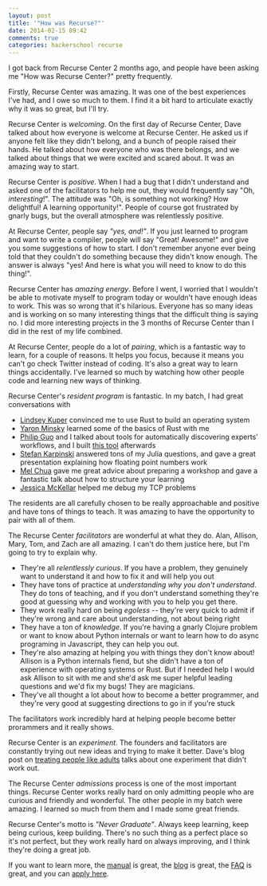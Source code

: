 ```yaml
---
layout: post
title: '"How was Recurse?"'
date: 2014-02-15 09:42
comments: true
categories: hackerschool recurse
---
```


I got back from Recurse Center 2 months ago, and people have been
asking me "How was Recurse Center?" pretty frequently.

Firstly, Recurse Center was amazing. It was one of the best experiences
I've had, and I owe so much to them. I find it a bit hard to
articulate exactly why it was so great, but I'll try.

Recurse Center is *welcoming*. On the first day of Recurse Center, Dave
talked about how everyone is welcome at Recurse Center. He asked us if
anyone felt like they didn't belong, and a bunch of people raised
their hands. He talked about how everyone who was there belongs, and
we talked about things that we were excited and scared about. It was
an amazing way to start.

<!-- more -->

Recurse Center is *positive*. When I had a bug that I didn't understand
and asked one of the facilitators to help me out, they would
frequently say "Oh, *interesting*!". The attitude was "Oh, is
something not working? How delightful! A learning opportunity!".
People of course got frustrated by gnarly bugs, but the overall
atmosphere was relentlessly positive.

At Recurse Center, people say *"yes, and!"*. If you just learned to
program and want to write a compiler, people will say "Great!
Awesome!" and give you some suggestions of how to start. I don't
remember anyone ever being told that they couldn't do something
because they didn't know enough. The answer is always "yes! And here
is what you will need to know to do this thing!".

Recurse Center has *amazing energy*. Before I went, I worried that I
wouldn't be able to motivate myself to program today or wouldn't have
enough ideas to work. This was so wrong that it's hilarious. Everyone
has so many ideas and is working on so many interesting things that
the difficult thing is saying no. I did more interesting projects in
the 3 months of Recurse Center than I did in the rest of my life
combined.

At Recurse Center, people do a lot of *pairing*, which is a fantastic
way to learn, for a couple of reasons. It helps you focus, because it
means you can't go check Twitter instead of coding. It's also a great
way to learn things accidentally. I've learned so much by watching how
other people code and learning new ways of thinking.

Recurse Center's *resident program* is fantastic. In my batch, I had
great conversations with

* [Lindsey Kuper](http://composition.al/about/) convinced me to use
  Rust to build an operating system
* [Yaron Minsky](https://twitter.com/yminsky) learned some of the
  basics of Rust with me
* [Philip Guo](http://pgbovine.net/) and I talked about tools for
  automatically discovering experts' workflows, and I built
  [this tool](https://visualize-your-git.herokuapp.com/) afterwards
* [Stefan Karpinski](http://karpinski.org/) answered tons of my Julia
  questions, and gave a great presentation explaining how floating
  point numbers work
* [Mel Chua](http://blog.melchua.com/) gave me great advice about
  preparing a workshop and gave a fantastic talk about how to
  structure your learning
* [Jessica McKellar](http://web.mit.edu/jesstess/www/) helped me debug
  my TCP problems

The residents are all carefully chosen to be really approachable and
positive and have tons of things to teach. It was amazing to have the
opportunity to pair with all of them.

The Recurse Center *facilitators* are wonderful at what they do. Alan,
Allison, Mary, Tom, and Zach are all amazing. I can't do them justice
here, but I'm going to try to explain why.

* They're all *relentlessly curious*. If you have a problem, they
  genuinely want to understand it and how to fix it and will help you
  out
* They have tons of practice at *understanding why you don't
  understand*. They do tons of teaching, and if you don't understand
  something they're good at guessing why and working with you to help
  you get there.
* They work really hard on being *egoless* -- they're very quick to
  admit if they're wrong and care about understanding, not about being
  right
* They have a ton of *knowledge*. If you're having a gnarly Clojure
  problem or want to know about Python internals or want to learn how
  to do async programing in Javascript, they can help you out.
* They're also amazing at helping you with things they don't know
  about! Allison is a Python internals fiend, but she didn't have a
  ton of experience with operating systems or Rust. But if I needed
  help I would ask Allison to sit with me and she'd ask me super
  helpful leading questions and we'd fix my bugs! They are magicians.
* They've all thought a lot about how to become a better programmer,
  and they're very good at suggesting directions to go in if you're
  stuck

The facilitators work incredibly hard at helping people become better
prorammers and it really shows.

Recurse Center is an *experiment*. The founders and facilitators are
constantly trying out new ideas and trying to make it better. Dave's
blog post on
[treating people like adults](https://www.recurse.com/blog/28-treating-people-like-adults)
talks about one experiment that didn't work out.

The Recurse Center *admissions* process is one of the most important
things. Recurse Center works really hard on only admitting people who
are curious and friendly and wonderful. The other people in my batch
were amazing. I learned so much from them and I made some great
friends.

Recurse Center's motto is *"Never Graduate"*. Always keep learning,
keep being curious, keep building. There's no such thing as a perfect
place so it's not perfect, but they work really hard on always
improving, and I think they're doing a great job.

If you want to learn more, the
[manual](https://www.recurse.com/manual) is great, the
[blog](https://www.recurse.com/blog) is great, the
[FAQ](https://www.recurse.com/faq) is great, and you can
[apply here](https://www.recurse.com/apply).
